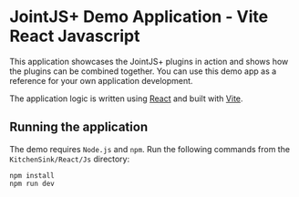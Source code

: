 # JointJS+ Demo Application - Vite React Javascript

This application showcases the JointJS+ plugins in action and shows how the plugins
can be combined together. You can use this demo app as a reference for your own application
development.

The application logic is written using [React](https://https://reactjs.org/) and built with [Vite](https://vite.dev/guide/).

## Running the application

The demo requires `Node.js` and `npm`. Run the following commands from the `KitchenSink/React/Js` directory:

```
npm install
npm run dev
```

